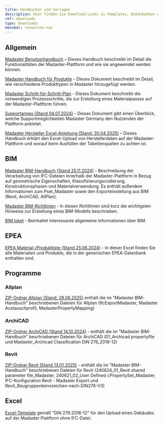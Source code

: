 ```yaml
---
title: Handbücher und Vorlagen
description: Hier finden Sie Download-Links zu Templates, Datenbanken und ausführlichen Anleitungen
ref: downloads
type: Downloads
menubar: resources-nav
---
```


## Allgemein
<a href="/files/de/Madaster - Benutzerhandbuch.pdf" target="_blank">Madaster Benutzerhandbuch</a> – Dieses Handbuch beschreibt im Detail die Funktionalitäten der Madaster-Plattform und wie sie angewendet werden können.

<a href="/files/de/Madaster - Produkte hinzufügen.pdf" target="_blank">Madaster Handbuch für Produkte</a> – Dieses Dokument beschreibt im Detail, wie verschiedene Produkttypen in Madaster hinzugefügt werden.

<a href="/files/de/Madaster - Ablaufplan Material Passport.pdf" target="_blank">Madaster Schritt-für-Schritt-Plan</a> - Dieses Dokument beschreibt die notwendigen Prozessschritte, die zur Erstellung eines Materialpasses auf der Madaster-Plattform führen.

<a href="/files/de/madaster GER_Supportannex_Juli 2024.pdf" target="_blank">Supportannex (Stand 04.07.2024)</a> - Dieses Dokument gibt einen Überblick, welche Supportmöglichkeiten Madaster Germany den Nutzenden der Plattform anbietet.

<a href="/files/de/Madaster - Hersteller Excel Anleitung.pdf" target="_blank">Madaster Hersteller Excel-Anleitung (Stand: 30.04.2025)</a> – Dieses Handbuch erklärt den Excel-Upload von Herstellerdaten auf der Madaster-Plattform und worauf beim Ausfüllen der Tabellenspalten zu achten ist.

## BIM
<a href="/files/de/madaster GER_BIM Anleitung.pdf" target="_blank">Madaster BIM-Handbuch (Stand 25.11.2024)</a> - Beschreibung der Verarbeitung von IFC-Dateien innerhalb der Madaster-Plattform in Bezug auf geometrische Eigenschaften, Klassifizierungscodierung, Konstruktionsphasen und Materialverwendung. Es enthält außerdem Informationen zum Pset_Madaster sowie den Exporteinstellung aus BIM (Revit, ArchiCAD, AllPlan).

<a href="/files/de/IFC-Richtlinien für BIM Modelle.pdf" target="_blank">Madaster BIM-Richtlinien</a> - In diesen Richtlinien sind kurz die wichtigsten Hinweise zur Erstellung eines BIM-Modells beschrieben.

<a href="/files/de/BIM basis ILS_infographicA4_German.pdf" target="_blank">BIM loket</a> - Beinhaltet interessante allgemeine Informationen über BIM.

## EPEA
<a href="/files/de/Epea_Generic.xlsx" target="_blank">EPEA Material-/Produktliste (Stand 25.06.2024)</a> - In dieser Excel finden Sie alle Materialien und Produkte, die in der generischen EPEA-Datenbank enthalten sind.

## Programme
<div style="margin-top: 20px;"> </div>

### Allplan
<a href="/files/de/2025-06-28 madaster GER_Allplan.zip" target="_blank">ZIP-Ordner Allplan (Stand: 28.06.2025)</a> enthält die im "Madaster BIM-Handbuch" beschriebenen Dateien für Allplan (IfcExportMadaster, Madaster Austauschprofil, MadasterPropertyMapping)

### ArchiCAD
<a href="/files/de/2024-10-14 madaster GER_ArchiCAD.zip" target="_blank">ZIP-Ordner ArchiCAD (Stand 14.10.2024)</a> - enthält die im "Madaster BIM-Handbuch" beschriebenen Dateien für ArchiCAD (01_Archicad propertyfile und Madaster_Archicad Classification DIN 276_2018-12)

### Revit
<a href="/files/de/2025-01-13 madaster GER_Revit.zip" target="_blank">ZIP-Ordner Revit (Stand 13.01.2025)</a> - enthält die im "Madaster BIM-Handbuch" beschriebenen Dateien für Revit (240624_01_Revit shared parameter file_Madaster, 240621_02_User Defined cPropertySet_Madaster, IFC-Konfiguration Revit - Madaster Export und Revit_Baugruppenkennzeichen-nach-DIN276-V3)

## Excel

<a href="https://platform.madaster.com/api/buildingfile/downloadexceltemplate/cd373c62-3c53-4bd0-bedb-0e77bd36d60a/de/de" target="_blank">Excel-Template</a> gemäß "DIN 276:2018-12" für den Upload eines Gebäudes auf der Madaster Plattform ohne IFC-Datei.

